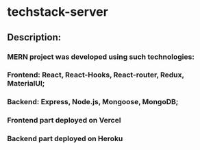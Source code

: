 # techstack-server

## Description: 
### MERN project was developed using such technologies:
### Frontend: React, React-Hooks, React-router, Redux, MaterialUI;
### Backend: Express, Node.js, Mongoose, MongoDB;

### Frontend part deployed on Vercel
### Backend part deployed on Heroku
